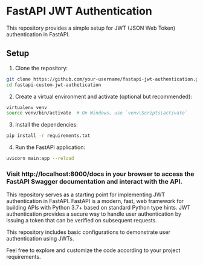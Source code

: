 # FastAPI JWT Authentication

This repository provides a simple setup for JWT (JSON Web Token) authentication in FastAPI.

## Setup

1. Clone the repository:

```bash
git clone https://github.com/your-username/fastapi-jwt-authentication.git
cd fastapi-custom-jwt-authetication
```

2. Create a virtual environment and activate (optional but recommended):

```bash
virtualenv venv
source venv/bin/activate  # On Windows, use `venv\Scripts\activate`
```

3. Install the dependencies:

```bash
pip install -r requirements.txt
```

4. Run the FastAPI application:
```bash
uvicorn main:app --reload
```
### Visit http://localhost:8000/docs in your browser to access the FastAPI Swagger documentation and interact with the API.


This repository serves as a starting point for implementing JWT authentication in FastAPI. FastAPI is a modern, fast, web framework for building APIs with Python 3.7+ based on standard Python type hints.
JWT authentication provides a secure way to handle user 
authentication by issuing a token that can be verified on subsequent requests. 

This repository includes basic configurations to demonstrate user authentication using JWTs.

Feel free to explore and customize the code according to your project requirements.
